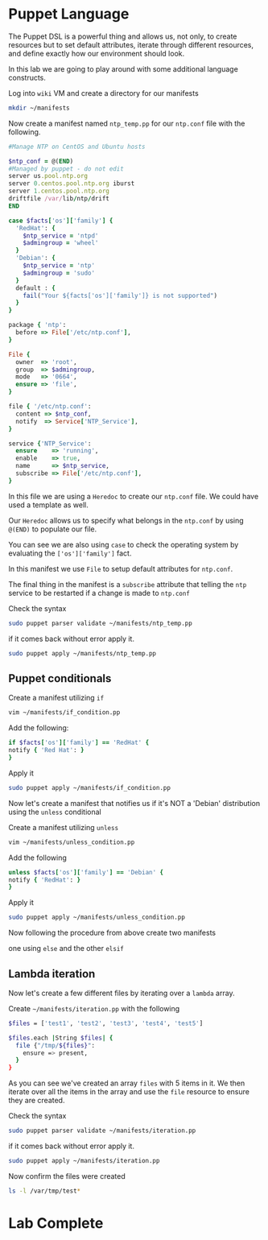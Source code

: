 # Puppet Language 

The Puppet DSL is a powerful thing and allows us, not only, to create resources but to set default attributes, iterate through different resources, and define exactly how our environment should look. 

In this lab we are going to play around with some additional language constructs. 

Log into 	`wiki` VM and create a directory for our manifests
```bash
mkdir ~/manifests
```

Now create a manifest named `ntp_temp.pp` for our `ntp.conf` file with the following.
```ruby
#Manage NTP on CentOS and Ubuntu hosts

$ntp_conf = @(END)
#Managed by puppet - do not edit
server us.pool.ntp.org
server 0.centos.pool.ntp.org iburst
server 1.centos.pool.ntp.org
driftfile /var/lib/ntp/drift
END

case $facts['os']['family'] {
  'RedHat': {
    $ntp_service = 'ntpd'
    $admingroup = 'wheel'
  }
  'Debian': {
    $ntp_service = 'ntp'
    $admingroup = 'sudo'
  }
  default : {
    fail("Your ${facts['os']['family']} is not supported")
  }
}

package { 'ntp':
  before => File['/etc/ntp.conf'],
}

File {
  owner  => 'root',
  group  => $admingroup,
  mode   => '0664',
  ensure => 'file',
}

file { '/etc/ntp.conf':
  content => $ntp_conf,
  notify  => Service['NTP_Service'],
}

service {'NTP_Service':
  ensure    => 'running',
  enable    => true,
  name      => $ntp_service,
  subscribe => File['/etc/ntp.conf'],
}
```

In this file we are using a `Heredoc` to create our `ntp.conf` file.  We could have used a template as well. 

Our `Heredoc` allows us to specify what belongs in the `ntp.conf` by using `@(END)` to populate our file.

You can see we are also using `case` to check the operating system by evaluating the `['os']['family']` fact. 

In this manifest we use `File` to setup default attributes for `ntp.conf`.  

The final thing in the manifest is a `subscribe` attribute that telling the `ntp` service to be restarted if a change is made to `ntp.conf`


Check the syntax

```bash
sudo puppet parser validate ~/manifests/ntp_temp.pp
```

if it comes back without error apply it.
```bash
sudo puppet apply ~/manifests/ntp_temp.pp
```


## Puppet conditionals

Create a manifest utilizing `if` 
```bash
vim ~/manifests/if_condition.pp
```

Add the following:
```ruby
if $facts['os']['family'] == 'RedHat' {
notify { 'Red Hat': }
}
```

Apply it
```bash
sudo puppet apply ~/manifests/if_condition.pp
```
Now let's create a manifest that notifies us if it's NOT a 'Debian' distribution using the `unless` conditional

Create a manifest utilizing `unless`
```bash 
vim ~/manifests/unless_condition.pp
```

Add the following 
```ruby
unless $facts['os']['family'] == 'Debian' {
notify { 'RedHat': }
}
```

Apply it
```bash
sudo puppet apply ~/manifests/unless_condition.pp
```

Now following the procedure from above create  two manifests 

one using `else` and the other  `elsif` 


## Lambda iteration
Now let's create a few different files by iterating over a `lambda` array.

Create `~/manifests/iteration.pp` with the following
```bash
$files = ['test1', 'test2', 'test3', 'test4', 'test5']

$files.each |String $files| {
  file {"/tmp/${files}":
    ensure => present,
  }
}
```

As you can see we've created an array `files` with 5 items in it.  We then iterate over all the items in the array and use the `file` resource to ensure they are created. 


Check the syntax

```bash
sudo puppet parser validate ~/manifests/iteration.pp
```

if it comes back without error apply it.
```bash
sudo puppet apply ~/manifests/iteration.pp
```

Now confirm the files were created 
```bash
ls -l /var/tmp/test*
```
 

# Lab Complete 